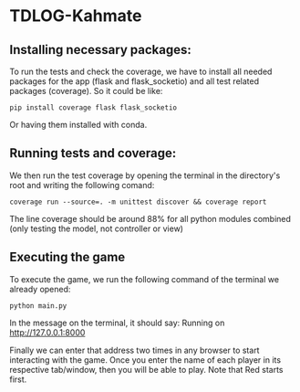 # TDLOG-Kahmate


## Installing necessary packages:

To run the tests and check the coverage, we have to install all needed packages for the app (flask and flask_socketio) and all test related packages (coverage). So it could be like:

`pip install coverage flask flask_socketio`

Or having them installed with conda.

## Running tests and coverage:

We then run the test coverage by opening the terminal in the directory's root and writing the following comand:

`coverage run --source=. -m unittest discover && coverage report`

The line coverage should be around 88% for all python modules combined (only testing the model, not controller or view)


## Executing the game

To execute the game, we run the following command of the terminal we already opened:

`python main.py`

In the message on the terminal, it should say: Running on http://127.0.0.1:8000

Finally we can enter that address two times in any browser to start interacting with the game. Once you enter the name of each player in its respective tab/window, then you will be able to play. Note that Red starts first.



